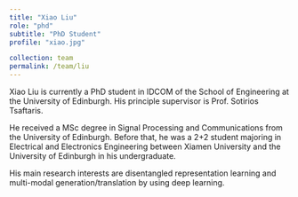 ```yaml
---
title: "Xiao Liu"
role: "phd"
subtitle: "PhD Student"
profile: "xiao.jpg"

collection: team
permalink: /team/liu
---
```

Xiao Liu is currently a PhD student in IDCOM of the School of Engineering at the University of Edinburgh. His principle supervisor is Prof. Sotirios Tsaftaris.

He received a MSc degree in Signal Processing and
Communications from the University of Edinburgh. Before that, he was a 2+2
student majoring in Electrical and Electronics Engineering between Xiamen
University and the University of Edinburgh in his undergraduate. 

His main research interests are disentangled representation learning and
multi-modal generation/translation by using deep learning.
